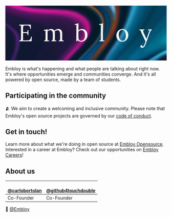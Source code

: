 ![Colorful Embloy logo in front of a textured horizontal banner](https://raw.githubusercontent.com/Embloy/.github/main/profile/embloy-readme.png)

Embloy is what's happening and what people are talking about right now.
It's where opportunities emerge and communities converge.
And it's all powered by open source, made by a team of students.

## Participating in the community

🫂 We aim to create a welcoming and inclusive community. Please note that Embloy's open source projects are governed by our [code of conduct](https://github.com/embloy/.github/blob/main/code-of-conduct.md).

## Get in touch!

Learn more about what we're doing in open source at [Embloy Opensource](https://embloy.com/en).
Interested in a career at Embloy? Check out our opportunities on [Embloy Careers](https://embloy.com/en/contribute)!

## About us
| <a href="https://github.com/carlobortolan"><img src="https://avatars.githubusercontent.com/u/106114526?v=4?s=100" width="100px;" alt=""/><br />@carlobortolan</a> | <a href="https://github.com/github4touchdouble"><img src="https://avatars.githubusercontent.com/u/59091490?v=4?s=100" width="100px;" alt=""/><br />@github4touchdouble</a> |
|---|---|
| Co-Founder | Co-Founder |

👋  [@Embloy](https://linkedIn.com/in/Embloy)
